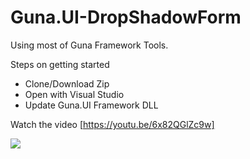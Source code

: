 # Guna.UI-DropShadowForm
Using most of Guna Framework Tools.

Steps on getting started
* Clone/Download Zip
* Open with Visual Studio 
* Update Guna.UI Framework DLL

Watch the video [https://youtu.be/6x82QGlZc9w]

![](https://github.com/sobatdata/Guna.UI-DropShadowForm/blob/master/ss.png)
